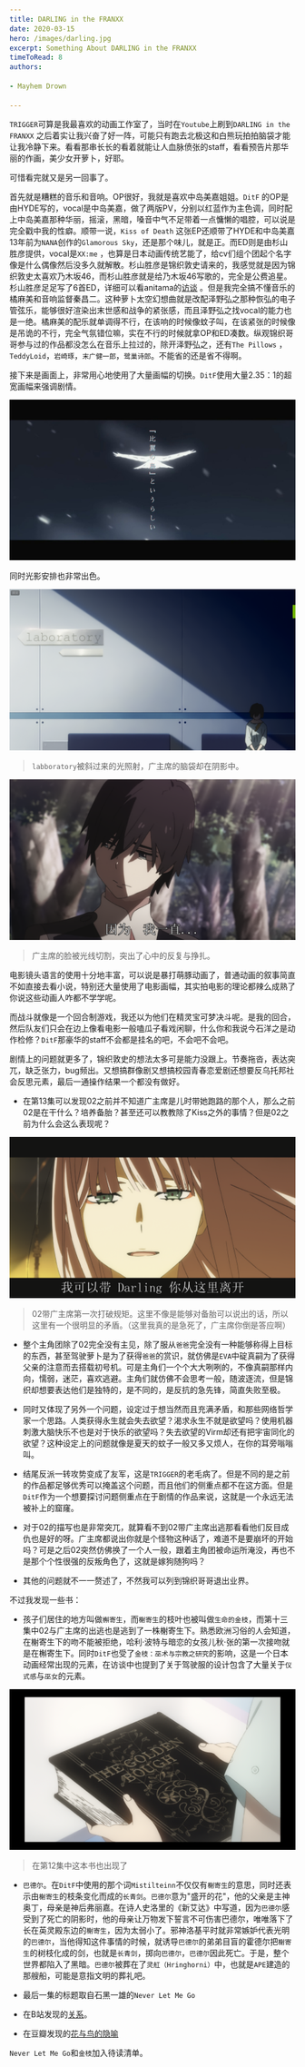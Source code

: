 ```yaml
---
title: DARLING in the FRANXX
date: 2020-03-15
hero: /images/darling.jpg
excerpt: Something About DARLING in the FRANXX
timeToRead: 8
authors:

- Mayhem Drown

---
```


`TRIGGER`可算是我最喜欢的动画工作室了，当时在`Youtube`上刷到`DARLING in the FRANXX`
之后着实让我兴奋了好一阵，可能只有跑去北极这和白熊玩拍拍脑袋才能让我冷静下来。看看那串长长的看着就能让人血脉偾张的staff，看看预告片那华丽的作画，美少女开萝卜，好耶。
<!--break-->

可惜看完就又是另一回事了。

首先就是糟糕的音乐和音响。OP很好，我就是喜欢中岛美嘉姐姐。`DitF`
的OP是由HYDE写的，vocal是中岛美嘉，做了两版PV，分别以红蓝作为主色调，同时配上中岛美嘉那种华丽，摇滚，黑暗，嗓音中气不足带着一点慵懒的唱腔，可以说是完全戳中我的性癖。顺带一说，`Kiss of Death`
这张EP还顺带了HYDE和中岛美嘉13年前为`NANA`创作的`Glamorous Sky`，还是那个味儿，就是正。而ED则是由杉山胜彦提供，vocal是`XX:me`
，也算是日本动画传统艺能了，给cv们组个团起个名字像是什么偶像然后没多久就解散。杉山胜彦是锦织敦史请来的，我感觉就是因为锦织敦史太喜欢乃木坂46，而杉山胜彦就是给乃木坂46写歌的，完全是公费追星。杉山胜彦足足写了6首ED，详细可以看anitama的[访谈](http://www.anitama.cn/article/ceed074dbb4c977f)
。但是我完全搞不懂音乐的橘麻美和音响监督秦昌二。这种萝卜太空幻想曲就是改配泽野弘之那种恢弘的电子管弦乐，能够很好渲染出末世感和战争的紧张感，而且泽野弘之找vocal的能力也是一绝。橘麻美的配乐就单调得不行，在该响的时候像蚊子叫，在该紧张的时候像是吊诡的不行，完全气氛错位嘛，实在不行的时候就拿OP和ED凑数。纵观锦织哥哥参与过的作品都没怎么在音乐上拉过的，除开泽野弘之，还有`The Pillows`
，`TeddyLoid`，`岩崎琢`，`末广健一郎`，`鹭巢诗郎`。不能省的还是省不得啊。

接下来是画面上，非常用心地使用了大量画幅的切换。`DitF`使用大量2.35：1的超宽画幅来强调剧情。

![4](images/4.jpg)

同时光影安排也非常出色。

![2](images/2.png)

> `labboratory`被斜过来的光照射，广主席的脑袋却在阴影中。

![3](images/3.png)

> 广主席的脸被光线切割，突出了心中的反复与挣扎。

电影镜头语言的使用十分地丰富，可以说是暴打萌豚动画了，普通动画的叙事简直不如直接去看小说，特别还大量使用了电影画幅，其实拍电影的理论都辣么成熟了你说这些动画人咋都不学学呢。

而战斗就像是一个回合制游戏，我还以为他们在精灵宝可梦决斗呢。是我的回合，然后队友们只会在边上像看电影一般嗑瓜子看戏闲聊，什么你和我说今石洋之是动作检修？`DitF`那豪华的staff不会都是挂名的吧，不会吧不会吧。

剧情上的问题就更多了，锦织敦史的想法太多可是能力没跟上。节奏拖沓，表达突兀，缺乏张力，bug频出。又想搞群像剧又想搞校园青春恋爱剧还想要反乌托邦社会反思元素，最后一通操作结果一个都没有做好。

- 在第13集可以发现02之前并不知道广主席是儿时带她跑路的那个人，那么之前02是在干什么？培养备胎？甚至还可以教教除了Kiss之外的事情？但是02之前为什么会这么表现呢？

![6](images/6.png)
> 02带广主席第一次打破规矩。这里不像是能够对备胎可以说出的话，所以这里有一个很明显的矛盾。（这里我真的是急死了，广主席你倒是答应啊）

- 整个主角团除了02完全没有主见，除了服从`爸爸`完全没有一种能够称得上目标的东西，甚至驾驶萝卜是为了获得`爸爸`的赏识，就仿佛是`EVA`中碇真嗣为了获得父亲的注意而去搭载初号机。可是主角们一个个大大咧咧的，不像真嗣那样内向，懦弱，迷茫，喜欢逃避。主角们就仿佛不会思考一般，随波逐流，但是锦织却想要表达他们是独特的，是不同的，是反抗的急先锋，简直失败至极。

- 同时又体现了另外一个问题，设定过于想当然而且充满矛盾，和那些网络哲学家一个思路。人类获得永生就会失去欲望？渴求永生不就是欲望吗？使用机器刺激大脑快乐不也是对于快乐的欲望吗？失去欲望的Virm却还有把宇宙同化的欲望？这种设定上的问题就像是夏天的蚊子一般又多又烦人，在你的耳旁嗡嗡叫。

- 结尾反派一转攻势变成了友军，这是`TRIGGER`的老毛病了。但是不同的是之前的作品都足够优秀可以掩盖这个问题，而且他们的侧重点都不在这方面。但是`DitF`作为一个想要探讨问题侧重点在于剧情的作品来说，这就是一个永远无法被补上的窟窿。

- 对于02的描写也是非常突兀，就算看不到02带广主席出逃那看看他们反目成仇也是好的呀。广主席都说出你就是个怪物这种话了，难道不是要崩坏的开始吗？可是之后02突然仿佛换了一个人一般，跟着主角团被命运所淹没，再也不是那个个性很强的反叛角色了，这就是嫁狗随狗吗？

- 其他的问题就不一一赘述了，不然我可以列到锦织哥哥退出业界。

不过我发现一些书：

- 孩子们居住的地方叫做`槲寄生`，而`榭寄生`的枝叶也被叫做`生命的金枝`，而第十三集中02与广主席的出逃也是逃到了一株榭寄生下。熟悉欧洲习俗的人会知道，在榭寄生下的吻不能被拒绝，哈利·波特与暗恋的女孩儿秋·张的第一次接吻就是在槲寄生下。同时`DitF`也受了`金枝：巫术与宗教之研究`的影响，这是一个日本动画经常出现的元素，在访谈中也提到了关于驾驶服的设计包含了大量关于`仪式感`与`巫女`的元素。

![7](images/7.png)
> 在第12集中这本书也出现了

- `巴德尔`。在`DitF`中使用的那个词`Mistilteinn`不仅仅有`榭寄生`的意思，同时还表示由`榭寄生`的枝条变化而成的`长青剑`。`巴德尔`意为"盛开的花"，他的父亲是主神奥丁，母亲是神后弗丽嘉。在诗人史洛里的《新艾达》中写道，因为`巴德尔`感受到了死亡的阴影时，他的母亲让万物发下誓言不可伤害巴德尔，唯唯落下了长在英灵殿东边的`榭寄生`，因为太弱小了。邪神洛基平时就非常嫉妒代表光明的`巴德尔`，当他得知这件事情的时候，就诱导`巴德尔`的弟弟目盲的霍德尔把`榭寄生`的树枝化成的剑，也就是`长青剑`，掷向`巴德尔`，`巴德尔`因此死亡。于是，整个世界都陷入了黑暗。`巴德尔`被葬在了`灵舡（Hringhorni）`中，也就是`APE`建造的那艘船，可能是意指文明的葬礼吧。

- 最后一集的标题取自石黑一雄的`Never Let Me Go`

- 在B站发现的[关系](https://www.bilibili.com/read/cv1637514/)。

- 在豆瓣发现的[花与鸟的隐喻](https://movie.douban.com/review/9225938/)

`Never Let Me Go`和`金枝`加入待读清单。
